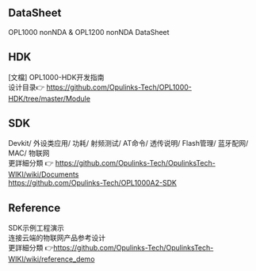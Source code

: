## DataSheet  
 OPL1000 nonNDA & OPL1200 nonNDA DataSheet
## HDK
[文檔] OPL1000-HDK开发指南  
设计目录:point_right: https://github.com/Opulinks-Tech/OPL1000-HDK/tree/master/Module  

## SDK  
Devkit/ 外设类应用/ 功耗/ 射频测试/ AT命令/ 透传说明/  Flash管理/ 蓝牙配网/ MAC/ 物联网  
更詳細分類 :point_right: https://github.com/Opulinks-Tech/OpulinksTech-WIKI/wiki/Documents  
https://github.com/Opulinks-Tech/OPL1000A2-SDK  

## Reference
SDK示例工程演示  
连接云端的物联网产品参考设计  
更詳細分類 :point_right:https://github.com/Opulinks-Tech/OpulinksTech-WIKI/wiki/reference_demo
